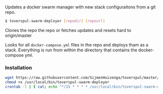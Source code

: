 Updates a docker swarm manager with new stack configuraitons from a git repo.

```bash
$ toverspul-swarm-deployer [repodir] [repourl]
```

Clones the repo the repo or fetches updates and resets hard to origin/master

Looks for all `docker-compose.yml` files in the repo and deploys tham as a stack. Everything is run from within the directory that contains the docker-compose yml.

### Installation
```bash
wget https://raw.githubusercontent.com/SijmenHuizenga/toverspul/master/swarm-deployer/toverspul-swarm-deployer -O /usr/local/bin/toverspul-swarm-deployer
chmod +x /usr/local/bin/toverspul-swarm-deployer
crontab -l | { cat; echo "*/15 * * * * /usr/local/bin/toverspul-swarm-deployer "/toverspul-config" "git@github.com:SijmenHuizenga/toverspul-config.git" > /var/log/toverspul-swarm-deployer.log"; } | crontab -
```